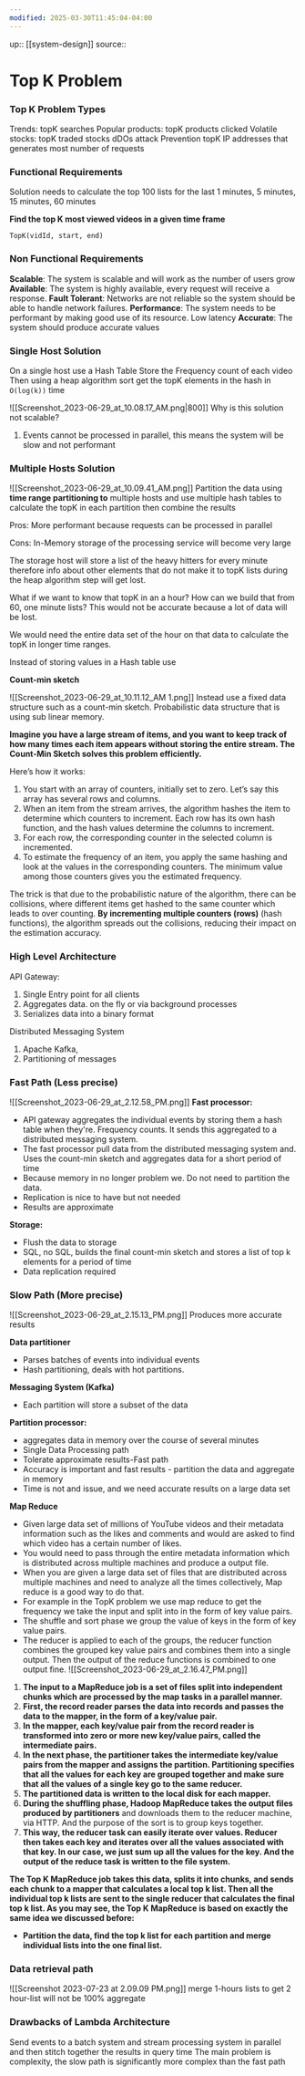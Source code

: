 ```yaml
---
modified: 2025-03-30T11:45:04-04:00
---
```


up::  [[system-design]]
source::


# Top K Problem

### Top K Problem Types

Trends: topK searches
Popular products: topK products clicked
Volatile stocks: topK traded stocks
dDOs attack Prevention topK IP addresses that generates most number of requests

### **Functional Requirements**

Solution needs to calculate the top 100 lists for the last
1 minutes, 5 minutes, 15 minutes, 60 minutes

**Find the top K most viewed videos in a given time frame**

`TopK(vidId, start, end)`

### **Non Functional Requirements**

**Scalable**: The system is scalable and will work as the number of users grow
**Available**: The system is highly available, every request will receive a response.
**Fault Tolerant**: Networks are not reliable so the system should be able to handle network failures.
**Performance**: The system needs to be performant by making good use of its resource. Low latency
**Accurate**: The system should produce accurate values

### **Single Host Solution**

On a single host use a Hash Table Store the Frequency count of each video
Then using a heap algorithm sort get the topK elements in the hash in `O(log(k))` time

![[Screenshot_2023-06-29_at_10.08.17_AM.png|800]]
Why is this solution not scalable?

1. Events cannot be processed in parallel, this means the system will be slow and not performant

### **Multiple Hosts Solution**
![[Screenshot_2023-06-29_at_10.09.41_AM.png]]
Partition the data using **time range partitioning to** multiple hosts and use multiple hash tables to calculate the topK in each partition then combine the results

Pros:
More performant because requests can be processed in parallel

Cons:
In-Memory storage of the processing service will become very large

The storage host will store a list of the heavy hitters for every minute therefore info about other elements that do not make it to topK lists during the heap algorithm step will get lost.

What if we want to know that topK in an a hour? How can we build that from 60, one minute lists? This would not be accurate because a lot of data will be lost.

We would need the entire data set of the hour on that data to calculate the topK in longer time ranges.

Instead of storing values in a Hash table use

**Count-min sketch**

![[Screenshot_2023-06-29_at_10.11.12_AM 1.png]]
Instead use a fixed data structure such as a count-min sketch. Probabilistic data structure that is using sub linear memory.

**Imagine you have a large stream of items, and you want to keep track of how many times each item appears without storing the entire stream. The Count-Min Sketch solves this problem efficiently.**

Here’s how it works:

1. You start with an array of counters, initially set to zero. Let’s say this array has several rows and columns.
2. When an item from the stream arrives, the algorithm hashes the item to determine which counters to increment. Each row has its own hash function, and the hash values determine the columns to increment.
3. For each row, the corresponding counter in the selected column is incremented.
4. To estimate the frequency of an item, you apply the same hashing and look at the values in the corresponding counters. The minimum value among those counters gives you the estimated frequency.

The trick is that due to the probabilistic nature of the algorithm, there can be collisions, where different items get hashed to the same counter which leads to over counting.  **By incrementing multiple counters (rows)** (hash functions), the algorithm spreads out the collisions, reducing their impact on the estimation accuracy.

### High Level Architecture

API Gateway:
1. Single Entry point for all clients
2. Aggregates data. on the fly or via background processes
3. Serializes data into a binary format

Distributed Messaging System
1. Apache Kafka,
2.  Partitioning of messages

### Fast Path (Less precise)

![[Screenshot_2023-06-29_at_2.12.58_PM.png]]
**Fast processor:**
- API gateway aggregates the individual events by storing them a hash table when they're. Frequency counts. It sends this aggregated to a distributed messaging system.
- The fast processor pull data from the distributed messaging system and. Uses the count-min sketch and aggregates data for a short period of time
- Because memory in no longer problem we. Do not need to partition the data.
- Replication is nice to have but not needed
- Results are approximate

**Storage:**
- Flush the data to storage
- SQL, no SQL, builds the final count-min sketch and stores a list of top k elements for a period of time
- Data replication required

### Slow Path (More precise)
![[Screenshot_2023-06-29_at_2.15.13_PM.png]]
Produces more accurate results

**Data partitioner**
- Parses batches of events into individual events
- Hash partitioning, deals with hot partitions.

**Messaging System (Kafka)**
- Each partition will store a subset of the data

**Partition processor:**
- aggregates data in memory over the course of several minutes
- Single Data Processing path
- Tolerate approximate results-Fast path
- Accuracy is important and fast results - partition the data and aggregate in memory
- Time is not and issue, and we need accurate results on a large data set

**Map Reduce**
- Given large data set of millions of YouTube videos and their metadata information such as the likes and comments and would are asked to find which video has a certain number of likes.
- You would need to pass through the entire metadata information which is distributed across multiple machines and produce a output file.
- When you are given a large data set of files that are distributed across multiple machines and need to analyze all the times collectively, Map reduce is a good way to do that.
- For example in the TopK problem we use map reduce to get the frequency we take the input and split into in the form of key value pairs.
- The shuffle and sort phase we group the value of keys in the form of key value pairs.
- The reducer is applied to each of the groups, the reducer function combines the grouped key value pairs and combines them into a single output. Then the output of the reduce functions is combined to one output fine.
![[Screenshot_2023-06-29_at_2.16.47_PM.png]]
1. **The input to a MapReduce job is a set of files split into independent chunks which are processed by the map tasks in a parallel manner.**
2.  **First, the record reader parses the data into records and passes the data to the mapper, in the form of a key/value pair.**
3. **In the mapper, each key/value pair from the record reader is transformed into zero or more new key/value pairs, called the intermediate pairs.**
4. **In the next phase, the partitioner takes the intermediate key/value pairs from the mapper and assigns the partition. Partitioning specifies that all the values for each key are grouped together and make sure that all the values of a single key go to the same reducer.**
5. **The partitioned data is written to the local disk for each mapper.**
6. **During the shuffling phase, Hadoop MapReduce takes the output files produced by partitioners** and downloads them to the reducer machine, via HTTP. And the purpose of the sort is to group keys together.
7. **This way, the reducer task can easily iterate over values. Reducer then takes each key and iterates over all the values associated with that key. In our case, we just sum up all the values for the key. And the output of the reduce task is written to the file system.**

**The Top K MapReduce job takes this data, splits it into chunks, and sends each chunk to a mapper that calculates a local top k list. Then all the individual top k lists are sent to the single reducer that calculates the final top k list. As you may see, the Top K MapReduce is based on exactly the same idea we discussed before:**

- **Partition the data, find the top k list for each partition and merge individual lists into the one final list.**

### Data retrieval path
![[Screenshot 2023-07-23 at 2.09.09 PM.png]]
merge 1-hours lists to get 2 hour-list will not be 100% aggregate

### Drawbacks of Lambda Architecture
Send events to a batch system and stream processing system in parallel and then stitch together the results in query time
The main problem is complexity, the slow path is significantly more complex than the fast path
